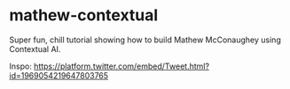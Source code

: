 # mathew-contextual

Super fun, chill tutorial showing how to build Mathew McConaughey using Contextual AI.

Inspo: https://platform.twitter.com/embed/Tweet.html?id=1969054219647803765
